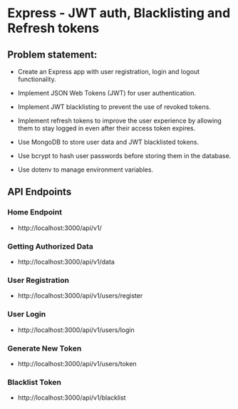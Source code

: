# Express - JWT auth, Blacklisting and Refresh tokens

## Problem statement:

- Create an Express app with user registration, login and logout functionality.

- Implement JSON Web Tokens (JWT) for user authentication.

- Implement JWT blacklisting to prevent the use of revoked tokens.

- Implement refresh tokens to improve the user experience by allowing them to stay logged in even after their access token expires.

- Use MongoDB to store user data and JWT blacklisted tokens.

- Use bcrypt to hash user passwords before storing them in the database.

- Use dotenv to manage environment variables.

## API Endpoints

### Home Endpoint

- http://localhost:3000/api/v1/

### Getting Authorized Data

- http://localhost:3000/api/v1/data

### User Registration

- http://localhost:3000/api/v1/users/register

### User Login

- http://localhost:3000/api/v1/users/login

### Generate New Token

- http://localhost:3000/api/v1/users/token

### Blacklist Token

- http://localhost:3000/api/v1/blacklist

